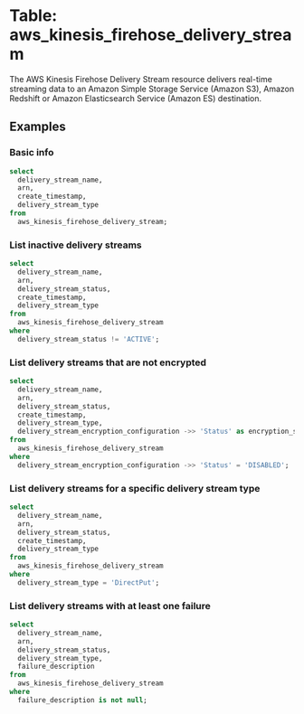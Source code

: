 # Table: aws_kinesis_firehose_delivery_stream

The AWS Kinesis Firehose Delivery Stream resource delivers real-time streaming data to an Amazon Simple Storage Service (Amazon S3), Amazon Redshift or Amazon Elasticsearch Service (Amazon ES) destination.

## Examples

### Basic info

```sql
select
  delivery_stream_name,
  arn,
  create_timestamp,
  delivery_stream_type
from
  aws_kinesis_firehose_delivery_stream;
```


### List inactive delivery streams

```sql
select
  delivery_stream_name,
  arn,
  delivery_stream_status,
  create_timestamp,
  delivery_stream_type
from
  aws_kinesis_firehose_delivery_stream
where
  delivery_stream_status != 'ACTIVE';
```


### List delivery streams that are not encrypted

```sql
select
  delivery_stream_name,
  arn,
  delivery_stream_status,
  create_timestamp,
  delivery_stream_type,
  delivery_stream_encryption_configuration ->> 'Status' as encryption_status
from
  aws_kinesis_firehose_delivery_stream
where
  delivery_stream_encryption_configuration ->> 'Status' = 'DISABLED';
```


### List delivery streams for a specific delivery stream type

```sql
select
  delivery_stream_name,
  arn,
  delivery_stream_status,
  create_timestamp,
  delivery_stream_type
from
  aws_kinesis_firehose_delivery_stream
where
  delivery_stream_type = 'DirectPut';
```


### List delivery streams with at least one failure

```sql
select
  delivery_stream_name,
  arn,
  delivery_stream_status,
  delivery_stream_type,
  failure_description
from
  aws_kinesis_firehose_delivery_stream
where
  failure_description is not null;
```
